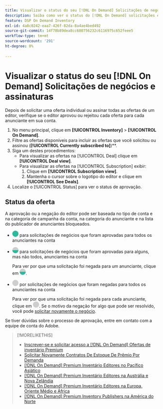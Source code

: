 ```yaml
---
title: Visualizar o status do seu [!DNL On Demand] Solicitações de negócios e assinaturas
description: Saiba como ver o status do [!DNL On Demand] solicitações e assinaturas de negócios.
feature: DSP On Demand Inventory
exl-id: 4a8c0242-eaa7-426f-82da-8a4ae4bed492
source-git-commit: 14f78b89dea8cc680756232c6116975c652feee5
workflow-type: tm+mt
source-wordcount: '291'
ht-degree: 0%

---
```


# Visualizar o status do seu [!DNL On Demand] Solicitações de negócios e assinaturas

Depois de solicitar uma oferta individual ou assinar todas as ofertas de um editor, verifique se o editor aprovou ou rejeitou cada oferta para cada anunciante em sua conta.

1. No menu principal, clique em **[!UICONTROL Inventory]** > **[!UICONTROL On Demand]**.
1. Filtre as ofertas disponíveis para incluir as ofertas que você solicitou ou assinou (**[!UICONTROL Currently subscribed to]**)**.
1. Siga um destes procedimentos:
   * Para visualizar as ofertas na [!UICONTROL Deal] clique em **[!UICONTROL Deal view]**.
   * Para visualizar as ofertas na [!UICONTROL Subscription] exibir:
      1. Clique em **[!UICONTROL Subscription view]**.
      1. Mantenha o cursor sobre o logotipo do editor e clique em **[!UICONTROL See Deals]**.
1. Localize o [!UICONTROL Status] para ver o status de aprovação.

## Status da oferta

A aprovação ou a negação do editor pode ser baseada no tipo de conta e na categoria de campanha da conta, na categoria do anunciante e na lista do publicador de anunciantes bloqueados.

* ![totalmente aprovado](/help/dsp/assets/approved.png) para solicitações de negócios que foram aprovadas para todos os anunciantes na conta

* ![parcialmente aprovado](/help/dsp/assets/partly-approved.png) para solicitações de negócios que foram aprovadas para alguns, mas não todos, anunciantes na conta

   Para ver por que uma solicitação foi negada para um anunciante, clique em ![parcialmente aprovado](/help/dsp/assets/partly-approved.png).

* ![negado](/help/dsp/assets/denied.png) por solicitações de negócios que foram negadas para todos os anunciantes na conta

   Para ver por que uma solicitação foi negada para cada anunciante, clique em ![negado](/help/dsp/assets/denied.png). Se o motivo da negação for algo que pode ser resolvido, você pode [solicitar novamente o negócio](/help/dsp/inventory/on-demand-inventory-rerequest.md).

Se tiver dúvidas sobre o processo de aprovação, entre em contato com a equipe de conta do Adobe.

>[!MORELIKETHIS]
>
>* [Inscrever-se e solicitar acesso a [!DNL On Demand] Ofertas de inventário Premium](on-demand-inventory-subscribe.md)
>* [Solicitar Novamente Contratos De Estoque De Prêmio Por Demanda](on-demand-inventory-rerequest.md)
>* [[!DNL On Demand] Premium Inventário Editores no Pacífico Asiático](on-demand-inventory-publishers-apac.md)
>* [[!DNL On Demand] Premium Inventário Editores na Austrália e Nova Zelândia](on-demand-inventory-publishers-anz.md)
>* [[!DNL On Demand] Premium Inventário Editores na Europa, Oriente Médio e África](on-demand-inventory-publishers-emea.md)
>* [[!DNL On Demand] Premium Inventory Publishers na América do Norte](on-demand-inventory-publishers-na.md)

